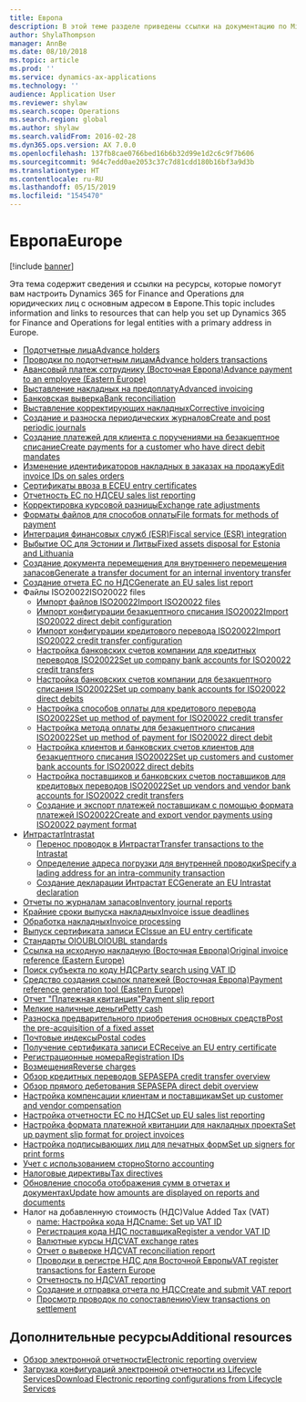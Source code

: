 ```yaml
---
title: Европа
description: В этой теме разделе приведены ссылки на документацию по Microsoft Dynamics 365 for Finance and Operations для Европы.
author: ShylaThompson
manager: AnnBe
ms.date: 08/10/2018
ms.topic: article
ms.prod: ''
ms.service: dynamics-ax-applications
ms.technology: ''
audience: Application User
ms.reviewer: shylaw
ms.search.scope: Operations
ms.search.region: global
ms.author: shylaw
ms.search.validFrom: 2016-02-28
ms.dyn365.ops.version: AX 7.0.0
ms.openlocfilehash: 137fb8cae0766bed16b6b32d99e1d2c6c9f7b606
ms.sourcegitcommit: 9d4c7edd0ae2053c37c7d81cdd180b16bf3a9d3b
ms.translationtype: HT
ms.contentlocale: ru-RU
ms.lasthandoff: 05/15/2019
ms.locfileid: "1545470"
---
```

# <a name="europe"></a><span data-ttu-id="e93d6-103">Европа</span><span class="sxs-lookup"><span data-stu-id="e93d6-103">Europe</span></span> 

[!include [banner](../includes/banner.md)]

<span data-ttu-id="e93d6-104">Эта тема содержит сведения и ссылки на ресурсы, которые помогут вам настроить Dynamics 365 for Finance and Operations для юридических лиц с основным адресом в Европе.</span><span class="sxs-lookup"><span data-stu-id="e93d6-104">This topic includes information and links to resources that can help you set up Dynamics 365 for Finance and Operations for legal entities with a primary address in Europe.</span></span> 

- [<span data-ttu-id="e93d6-105">Подотчетные лица</span><span class="sxs-lookup"><span data-stu-id="e93d6-105">Advance holders</span></span>](emea-advance-holders.md)
 - [<span data-ttu-id="e93d6-106">Проводки по подотчетным лицам</span><span class="sxs-lookup"><span data-stu-id="e93d6-106">Advance holders transactions</span></span>](emea-advance-holders-transactions.md)
 - [<span data-ttu-id="e93d6-107">Авансовый платеж сотруднику (Восточная Европа)</span><span class="sxs-lookup"><span data-stu-id="e93d6-107">Advance payment to an employee (Eastern Europe)</span></span>](tasks/advance-payment-employee.md)
- [<span data-ttu-id="e93d6-108">Выставление накладных на предоплату</span><span class="sxs-lookup"><span data-stu-id="e93d6-108">Advanced invoicing</span></span>](emea-advance-invoice.md)
- [<span data-ttu-id="e93d6-109">Банковская выверка</span><span class="sxs-lookup"><span data-stu-id="e93d6-109">Bank reconciliation</span></span>](emea-bank-reconciliation.md)
- [<span data-ttu-id="e93d6-110">Выставление корректирующих накладных</span><span class="sxs-lookup"><span data-stu-id="e93d6-110">Corrective invoicing</span></span>](emea-corrective-invoice.md)
- [<span data-ttu-id="e93d6-111">Создание и разноска периодических журналов</span><span class="sxs-lookup"><span data-stu-id="e93d6-111">Create and post periodic journals</span></span>](emea-create-post-periodic-journals.md)
- [<span data-ttu-id="e93d6-112">Создание платежей для клиента с поручениями на безакцептное списание</span><span class="sxs-lookup"><span data-stu-id="e93d6-112">Create payments for a customer who have direct debit mandates</span></span>](tasks/create-payments-customers-who-have-direct-debit-mandates.md)
- [<span data-ttu-id="e93d6-113">Изменение идентификаторов накладных в заказах на продажу</span><span class="sxs-lookup"><span data-stu-id="e93d6-113">Edit invoice IDs on sales orders</span></span>](emea-edit-invoice-id-sales-orders.md)
- [<span data-ttu-id="e93d6-114">Сертификаты ввоза в ЕС</span><span class="sxs-lookup"><span data-stu-id="e93d6-114">EU entry certificates</span></span>](emea-entry-certificates.md)
- [<span data-ttu-id="e93d6-115">Отчетность ЕС по НДС</span><span class="sxs-lookup"><span data-stu-id="e93d6-115">EU sales list reporting</span></span>](emea-eu-sales-list.md)
- [<span data-ttu-id="e93d6-116">Корректировка курсовой разницы</span><span class="sxs-lookup"><span data-stu-id="e93d6-116">Exchange rate adjustments</span></span>](emea-exchange-rate-adjustments.md)
- [<span data-ttu-id="e93d6-117">Форматы файлов для способов оплаты</span><span class="sxs-lookup"><span data-stu-id="e93d6-117">File formats for methods of payment</span></span>](emea-select-file-formats-for-the-method-of-payments.md)
- [<span data-ttu-id="e93d6-118">Интеграция финансовых служб (ESR)</span><span class="sxs-lookup"><span data-stu-id="e93d6-118">Fiscal service (ESR) integration</span></span>](emea-fiscal-service-integration.md)
- [<span data-ttu-id="e93d6-119">Выбытие ОС для Эстонии и Литвы</span><span class="sxs-lookup"><span data-stu-id="e93d6-119">Fixed assets disposal for Estonia and Lithuania</span></span>](emea-credit-note-reverse-fixed-asset-sale.md)
- [<span data-ttu-id="e93d6-120">Создание документа перемещения для внутреннего перемещения запасов</span><span class="sxs-lookup"><span data-stu-id="e93d6-120">Generate a transfer document for an internal inventory transfer</span></span>](tasks/transfer-document-internal-inventory-transfer.md)
- [<span data-ttu-id="e93d6-121">Создание отчета ЕС по НДС</span><span class="sxs-lookup"><span data-stu-id="e93d6-121">Generate an EU sales list report</span></span>](tasks/eur-00011-eu-sales-list-report.md)
- <span data-ttu-id="e93d6-122">Файлы ISO20022</span><span class="sxs-lookup"><span data-stu-id="e93d6-122">ISO20022 files</span></span>
  - [<span data-ttu-id="e93d6-123">Импорт файлов ISO20022</span><span class="sxs-lookup"><span data-stu-id="e93d6-123">Import ISO20022 files</span></span>](emea-ISO20022-file-formats.md)
  - [<span data-ttu-id="e93d6-124">Импорт конфигурации безакцептного списания ISO20022</span><span class="sxs-lookup"><span data-stu-id="e93d6-124">Import ISO20022 direct debit configuration</span></span>](tasks/import-iso20022-direct-debit-configuration.md)
  - [<span data-ttu-id="e93d6-125">Импорт конфигурации кредитового перевода ISO20022</span><span class="sxs-lookup"><span data-stu-id="e93d6-125">Import ISO20022 credit transfer configuration</span></span>](tasks/import-iso20022-credit-transfer-configuration.md)
  - [<span data-ttu-id="e93d6-126">Настройка банковских счетов компании для кредитных переводов ISO20022</span><span class="sxs-lookup"><span data-stu-id="e93d6-126">Set up company bank accounts for ISO20022 credit transfers</span></span>](tasks/set-up-company-bank-accounts-iso20022-credit-transfers.md)
  - [<span data-ttu-id="e93d6-127">Настройка банковских счетов компании для безакцептного списания ISO20022</span><span class="sxs-lookup"><span data-stu-id="e93d6-127">Set up company bank accounts for ISO20022 direct debits</span></span>](tasks/set-up-company-bank-accounts-iso20022-direct-debits.md)
  - [<span data-ttu-id="e93d6-128">Настройка способов оплаты для кредитового перевода ISO20022</span><span class="sxs-lookup"><span data-stu-id="e93d6-128">Set up method of payment for ISO20022 credit transfer</span></span>](tasks/set-up-method-payment-iso20022-credit-transfer.md)
  - [<span data-ttu-id="e93d6-129">Настройка метода оплаты для безакцептного списания ISO20022</span><span class="sxs-lookup"><span data-stu-id="e93d6-129">Set up method of payment for ISO20022 direct debit</span></span>](tasks/setup-method-payment-iso20022-direct-debit.md)
  - [<span data-ttu-id="e93d6-130">Настройка клиентов и банковских счетов клиентов для безакцептного списания ISO20022</span><span class="sxs-lookup"><span data-stu-id="e93d6-130">Set up customers and customer bank accounts for ISO20022 direct debits</span></span>](tasks/set-up-bank-accounts-iso20022-direct-debits.md)
  - [<span data-ttu-id="e93d6-131">Настройка поставщиков и банковских счетов поставщиков для кредитовых переводов ISO20022</span><span class="sxs-lookup"><span data-stu-id="e93d6-131">Set up vendors and vendor bank accounts for ISO20022 credit transfers</span></span>](tasks/set-up-vendor-iso20022-credit-transfers.md)
  - [<span data-ttu-id="e93d6-132">Создание и экспорт платежей поставщикам с помощью формата платежей ISO20022</span><span class="sxs-lookup"><span data-stu-id="e93d6-132">Create and export vendor payments using ISO20022 payment format</span></span>](tasks/create-export-vendor-payments-iso20022-payment-format.md)
- [<span data-ttu-id="e93d6-133">Интрастат</span><span class="sxs-lookup"><span data-stu-id="e93d6-133">Intrastat</span></span>](emea-intrastat.md)
  - [<span data-ttu-id="e93d6-134">Перенос проводок в Интрастат</span><span class="sxs-lookup"><span data-stu-id="e93d6-134">Transfer transactions to the Intrastat</span></span>](tasks/transfer-transactions-intrastat.md)
  - [<span data-ttu-id="e93d6-135">Определение адреса погрузки для внутренней проводки</span><span class="sxs-lookup"><span data-stu-id="e93d6-135">Specify a lading address for an intra-community transaction</span></span>](tasks/eur-00002-specify-lading-address-intra-community.md)
  - [<span data-ttu-id="e93d6-136">Создание декларации Интрастат ЕС</span><span class="sxs-lookup"><span data-stu-id="e93d6-136">Generate an EU Intrastat declaration</span></span>](tasks/eur-00002-eu-intrastat-declaration.md)
- [<span data-ttu-id="e93d6-137">Отчеты по журналам запасов</span><span class="sxs-lookup"><span data-stu-id="e93d6-137">Inventory journal reports</span></span>](emea-set-up-report-inventory-journal-names.md)
- [<span data-ttu-id="e93d6-138">Крайние сроки выпуска накладных</span><span class="sxs-lookup"><span data-stu-id="e93d6-138">Invoice issue deadlines</span></span>](emea-invoice-issue-deadline.md)
- [<span data-ttu-id="e93d6-139">Обработка накладных</span><span class="sxs-lookup"><span data-stu-id="e93d6-139">Invoice processing</span></span>](emea-invoice-processing.md)
- [<span data-ttu-id="e93d6-140">Выпуск сертификата записи ЕС</span><span class="sxs-lookup"><span data-stu-id="e93d6-140">Issue an EU entry certificate</span></span>](tasks/eur-00012-issue-eu-entry-certificate.md)
- [<span data-ttu-id="e93d6-141">Стандарты OIOUBL</span><span class="sxs-lookup"><span data-stu-id="e93d6-141">OIOUBL standards</span></span>](emea-oioubl-standards-electronic-invoicing.md)
- [<span data-ttu-id="e93d6-142">Ссылка на исходную накладную (Восточная Европа)</span><span class="sxs-lookup"><span data-stu-id="e93d6-142">Original invoice reference (Eastern Europe)</span></span>](tasks/ee-00004-original-invoice-reference.md)
- [<span data-ttu-id="e93d6-143">Поиск субъекта по коду НДС</span><span class="sxs-lookup"><span data-stu-id="e93d6-143">Party search using VAT ID</span></span>](tasks/eur-00015-party-search-vat-id.md)
- [<span data-ttu-id="e93d6-144">Средство создания ссылок платежей (Восточная Европа)</span><span class="sxs-lookup"><span data-stu-id="e93d6-144">Payment reference generation tool (Eastern Europe)</span></span>](tasks/ee-00015-payment-reference-generation-tool.md)
- [<span data-ttu-id="e93d6-145">Отчет "Платежная квитанция"</span><span class="sxs-lookup"><span data-stu-id="e93d6-145">Payment slip report</span></span>](emea-eur-payment-slip-report-giro.md)
- [<span data-ttu-id="e93d6-146">Мелкие наличные деньги</span><span class="sxs-lookup"><span data-stu-id="e93d6-146">Petty cash</span></span>](emea-petty-cash.md)
- [<span data-ttu-id="e93d6-147">Разноска предварительного приобретения основных средств</span><span class="sxs-lookup"><span data-stu-id="e93d6-147">Post the pre-acquisition of a fixed asset</span></span>](emea-pre-acquisition-acquisition-fixed-asset.md)
- [<span data-ttu-id="e93d6-148">Почтовые индексы</span><span class="sxs-lookup"><span data-stu-id="e93d6-148">Postal codes</span></span>](emea-import-create-postal-codes-manually.md)
- [<span data-ttu-id="e93d6-149">Получение сертификата записи ЕС</span><span class="sxs-lookup"><span data-stu-id="e93d6-149">Receive an EU entry certificate</span></span>](tasks/eur-00012-receive-eu-entry-certificate.md)
- [<span data-ttu-id="e93d6-150">Регистрационные номера</span><span class="sxs-lookup"><span data-stu-id="e93d6-150">Registration IDs</span></span>](emea-registration-ids.md)
- [<span data-ttu-id="e93d6-151">Возмещения</span><span class="sxs-lookup"><span data-stu-id="e93d6-151">Reverse charges</span></span>](emea-reverse-charge.md)
- [<span data-ttu-id="e93d6-152">Обзор кредитных переводов SEPA</span><span class="sxs-lookup"><span data-stu-id="e93d6-152">SEPA credit transfer overview</span></span>](../accounts-payable/sepa-credit-transfer.md)
- [<span data-ttu-id="e93d6-153">Обзор прямого дебетования SEPA</span><span class="sxs-lookup"><span data-stu-id="e93d6-153">SEPA direct debit overview</span></span>](../accounts-receivable/sepa-direct-debit-overview.md)
- [<span data-ttu-id="e93d6-154">Настройка компенсации клиентам и поставщикам</span><span class="sxs-lookup"><span data-stu-id="e93d6-154">Set up customer and vendor compensation</span></span>](emea-compensation-customer-vendor-transactions.md)
- [<span data-ttu-id="e93d6-155">Настройка отчетности ЕС по НДС</span><span class="sxs-lookup"><span data-stu-id="e93d6-155">Set up EU sales list reporting</span></span>](tasks/eur-00011-eu-sales-list-reporting.md)
- [<span data-ttu-id="e93d6-156">Настройка формата платежной квитанции для накладных проекта</span><span class="sxs-lookup"><span data-stu-id="e93d6-156">Set up payment slip format for project invoices</span></span>](tasks/set-up-payment-slip-format-project-invoices.md)
- [<span data-ttu-id="e93d6-157">Настройка подписывающих лиц для печатных форм</span><span class="sxs-lookup"><span data-stu-id="e93d6-157">Set up signers for print forms</span></span>](emea-set-up-signers-for-printing-forms.md)
- [<span data-ttu-id="e93d6-158">Учет с использованием сторно</span><span class="sxs-lookup"><span data-stu-id="e93d6-158">Storno accounting</span></span>](emea-storno.md)
- [<span data-ttu-id="e93d6-159">Налоговые директивы</span><span class="sxs-lookup"><span data-stu-id="e93d6-159">Tax directives</span></span>](emea-tax-directives.md)
- [<span data-ttu-id="e93d6-160">Обновление способа отображения сумм в отчетах и документах</span><span class="sxs-lookup"><span data-stu-id="e93d6-160">Update how amounts are displayed on reports and documents</span></span>](emea-amount-printing-forms.md)
- <span data-ttu-id="e93d6-161">Налог на добавленную стоимость (НДС)</span><span class="sxs-lookup"><span data-stu-id="e93d6-161">Value Added Tax (VAT)</span></span>
  - [<span data-ttu-id="e93d6-162">name: Настройка кода НДС</span><span class="sxs-lookup"><span data-stu-id="e93d6-162">name: Set up VAT ID</span></span>](tasks/eur-00015-vat-id.md)
  - [<span data-ttu-id="e93d6-163">Регистрация кода НДС поставщика</span><span class="sxs-lookup"><span data-stu-id="e93d6-163">Register a vendor VAT ID</span></span>](tasks/eur-00015-registration-vendor-vat-id.md)
  - [<span data-ttu-id="e93d6-164">Валютные курсы НДС</span><span class="sxs-lookup"><span data-stu-id="e93d6-164">VAT exchange rates</span></span>](emea-vat-exchange-rate.md)
  - [<span data-ttu-id="e93d6-165">Отчет о выверке НДС</span><span class="sxs-lookup"><span data-stu-id="e93d6-165">VAT reconciliation report</span></span>](tasks/eur-00018-vat-reconciliation-report.md)
  - [<span data-ttu-id="e93d6-166">Проводки в регистре НДС для Восточной Европы</span><span class="sxs-lookup"><span data-stu-id="e93d6-166">VAT register transactions for Eastern Europe</span></span>](emea-vat-register-transactions.md)
  - [<span data-ttu-id="e93d6-167">Отчетность по НДС</span><span class="sxs-lookup"><span data-stu-id="e93d6-167">VAT reporting</span></span>](emea-vat-reporting.md)
  - [<span data-ttu-id="e93d6-168">Создание и отправка отчета по НДС</span><span class="sxs-lookup"><span data-stu-id="e93d6-168">Create and submit VAT report</span></span>](tasks/create-submit-vat-report.md)
  - [<span data-ttu-id="e93d6-169">Просмотр проводок по сопоставлению</span><span class="sxs-lookup"><span data-stu-id="e93d6-169">View transactions on settlement</span></span>](emea-transactions-settlement-form.md)

## <a name="additional-resources"></a><span data-ttu-id="e93d6-170">Дополнительные ресурсы</span><span class="sxs-lookup"><span data-stu-id="e93d6-170">Additional resources</span></span>

- [<span data-ttu-id="e93d6-171">Обзор электронной отчетности</span><span class="sxs-lookup"><span data-stu-id="e93d6-171">Electronic reporting overview</span></span>](../../dev-itpro/analytics/general-electronic-reporting.md)
- [<span data-ttu-id="e93d6-172">Загрузка конфигураций электронной отчетности из Lifecycle Services</span><span class="sxs-lookup"><span data-stu-id="e93d6-172">Download Electronic reporting configurations from Lifecycle Services</span></span>](../../dev-itpro/analytics/download-electronic-reporting-configuration-lcs.md)

